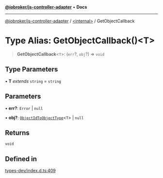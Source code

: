 [**@iobroker/js-controller-adapter**](../../README.md) • **Docs**

***

[@iobroker/js-controller-adapter](../../globals.md) / [\<internal\>](../README.md) / GetObjectCallback

# Type Alias: GetObjectCallback()\<T\>

> **GetObjectCallback**\<`T`\>: (`err`?, `obj`?) => `void`

## Type Parameters

• **T** *extends* `string` = `string`

## Parameters

• **err?**: `Error` \| `null`

• **obj?**: [`ObjectIdToObjectType`](ObjectIdToObjectType.md)\<`T`\> \| `null`

## Returns

`void`

## Defined in

[types-dev/index.d.ts:409](https://github.com/ioBroker/ioBroker.js-controller/blob/8896efebaa940f64d52c1c649e1e7f7a5500873b/packages/types-dev/index.d.ts#L409)
